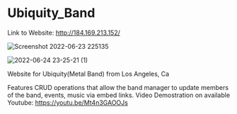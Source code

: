 # Ubiquity_Band


Link to Website: http://184.169.213.152/


![Screenshot 2022-06-23 225135](https://user-images.githubusercontent.com/85464208/175761480-9d05ea15-7f25-482b-a3cd-065f8ab9f570.png)




![2022-06-24 23-25-21 (1)](https://user-images.githubusercontent.com/85464208/175761706-f032a4c5-f438-4896-a08b-ad2f6a0f42ee.gif)






Website for Ubiquity(Metal Band) from Los Angeles, Ca 

Features CRUD operations that allow the band manager to update members of the band, events, music via embed links. Video Demostration on available Youtube: https://youtu.be/Mt4n3GAOOJs


